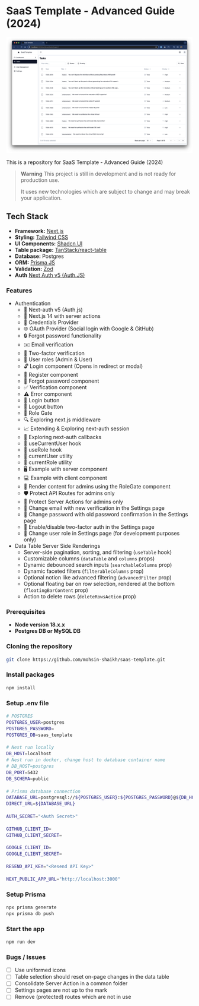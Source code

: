 # SaaS Template - Advanced Guide (2024)

![image](https://github.com/mohsin-shaikh/saas-template/blob/main/public/light.png?raw=true)

This is a repository for SaaS Template - Advanced Guide (2024)

<!-- [VIDEO TUTORIAL](https://youtu.be/demo) -->

> **Warning**
> This project is still in development and is not ready for production use.
>
> It uses new technologies which are subject to change and may break your application.

## Tech Stack

- **Framework:** [Next.js](https://nextjs.org)
- **Styling:** [Tailwind CSS](https://tailwindcss.com)
- **UI Components:** [Shadcn UI](https://ui.shadcn.com)
- **Table package:** [TanStack/react-table](https://tanstack.com/table/v8)
- **Database:** Postgres
- **ORM:** [Prisma JS](https://www.prisma.io)
- **Validation:** [Zod](https://zod.dev)
- **Auth** [Next Auth v5 (Auth.JS)](https://authjs.dev)

### Features

- Authentication
  - 🔐 Next-auth v5 (Auth.js)
  - 🚀 Next.js 14 with server actions
  - 🔑 Credentials Provider
  - 🌐 OAuth Provider (Social login with Google & GitHub)
  - 🔒 Forgot password functionality
  - ✉️ Email verification
  - 📱 Two-factor verification
  - 👥 User roles (Admin & User)
  - 🔓 Login component (Opens in redirect or modal)
  - 📝 Register component
  - 🤔 Forgot password component
  - ✅ Verification component
  - ⚠️ Error component
  - 🔘 Login button
  - 🚪 Logout button
  - 🚧 Role Gate
  - 🔍 Exploring next.js middleware
  - 📈 Extending & Exploring next-auth session
  - 🔄 Exploring next-auth callbacks
  - 👤 useCurrentUser hook
  - 🛂 useRole hook
  - 🧑 currentUser utility
  - 👮 currentRole utility
  - 🖥️ Example with server component
  - 💻 Example with client component
  - 👑 Render content for admins using the RoleGate component
  - 🛡️ Protect API Routes for admins only
  - 🔐 Protect Server Actions for admins only
  - 📧 Change email with new verification in the Settings page
  - 🔑 Change password with old password confirmation in the Settings page
  - 🔔 Enable/disable two-factor auth in the Settings page
  - 🔄 Change user role in Settings page (for development purposes only)
- Data Table Server Side Renderings
  - Server-side pagination, sorting, and filtering (`useTable` hook)
  - Customizable columns (`dataTable` and `columns` props)
  - Dynamic debounced search inputs (`searchableColumns` prop)
  - Dynamic faceted filters (`filterableColumns` prop)
  - Optional notion like advanced filtering (`advancedFilter` prop)
  - Optional floating bar on row selection, rendered at the bottom (`floatingBarContent` prop)
  - Action to delete rows (`deleteRowsAction` prop)

### Prerequisites

- **Node version 18.x.x**
- **Postgres DB or MySQL DB**

### Cloning the repository

```sh
git clone https://github.com/mohsin-shaikh/saas-template.git
```

### Install packages

```sh
npm install
```

### Setup .env file

```sh
# POSTGRES
POSTGRES_USER=postgres
POSTGRES_PASSWORD=
POSTGRES_DB=saas_template

# Nest run locally
DB_HOST=localhost
# Nest run in docker, change host to database container name
# DB_HOST=postgres
DB_PORT=5432
DB_SCHEMA=public

# Prisma database connection
DATABASE_URL=postgresql://${POSTGRES_USER}:${POSTGRES_PASSWORD}@${DB_HOST}:${DB_PORT}/${POSTGRES_DB}?schema=${DB_SCHEMA}&sslmode=prefer
DIRECT_URL=${DATABASE_URL}

AUTH_SECRET="<Auth Secret>"

GITHUB_CLIENT_ID=
GITHUB_CLIENT_SECRET=

GOOGLE_CLIENT_ID=
GOOGLE_CLIENT_SECRET=

RESEND_API_KEY="<Resend API Key>"

NEXT_PUBLIC_APP_URL="http://localhost:3000"
```

### Setup Prisma

```sh
npx prisma generate
npx prisma db push
```

### Start the app

```sh
npm run dev
```

### Bugs / Issues

- [ ] Use uniformed icons
- [ ] Table selection should reset on-page changes in the data table
- [ ] Consolidate Server Action in a common folder
- [ ] Settings pages are not up to the mark
- [ ] Remove (protected) routes which are not in use
